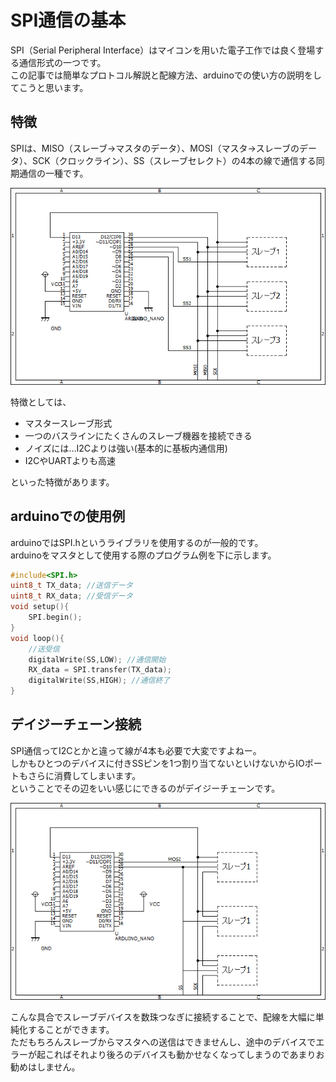 # SPI通信の基本  

SPI（Serial Peripheral Interface）はマイコンを用いた電子工作では良く登場する通信形式の一つです。  
この記事では簡単なプロトコル解説と配線方法、arduinoでの使い方の説明をしてこうと思います。  

## 特徴  
SPIは、MISO（スレーブ→マスタのデータ）、MOSI（マスタ→スレーブのデータ）、SCK（クロックライン）、SS（スレーブセレクト）の4本の線で通信する同期通信の一種です。  

![SPI配線例](images/spi_example_circuit_arduino.png)  

特徴としては、  
- マスタースレーブ形式  
- 一つのバスラインにたくさんのスレーブ機器を接続できる  
- ノイズには…I2Cよりは強い(基本的に基板内通信用)  
- I2CやUARTよりも高速

といった特徴があります。  


## arduinoでの使用例  

arduinoではSPI.hというライブラリを使用するのが一般的です。  
arduinoをマスタとして使用する際のプログラム例を下に示します。  

```c
#include<SPI.h>
uint8_t TX_data; //送信データ
uint8_t RX_data; //受信データ
void setup(){
    SPI.begin();
}
void loop(){
    //送受信
    digitalWrite(SS,LOW); //通信開始
    RX_data = SPI.transfer(TX_data);
    digitalWrite(SS,HIGH); //通信終了
}
```  

## デイジーチェーン接続  
SPI通信ってI2Cとかと違って線が4本も必要で大変ですよねー。  
しかもひとつのデバイスに付きSSピンを1つ割り当てないといけないからIOポートもさらに消費してしまいます。  
ということでその辺をいい感じにできるのがデイジーチェーンです。  

![デイジーチェーン](images/spi_daisy_chain.png)  

こんな具合でスレーブデバイスを数珠つなぎに接続することで、配線を大幅に単純化することができます。  
ただもちろんスレーブからマスタへの送信はできませんし、途中のデバイスでエラーが起こればそれより後ろのデバイスも動かせなくなってしまうのであまりお勧めはしません。
